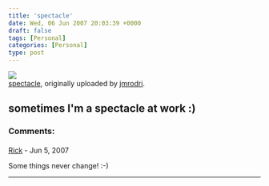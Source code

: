 ```yaml
---
title: 'spectacle'
date: Wed, 06 Jun 2007 20:03:39 +0000
draft: false
tags: [Personal]
categories: [Personal]
type: post
---
```


[![](http://farm2.static.flickr.com/1354/533534240_5c504ab99f.jpg)](http://www.flickr.com/photos/jmrodri/533534240/ "photo sharing")  
[spectacle](http://www.flickr.com/photos/jmrodri/533534240/), originally uploaded by [jmrodri](http://www.flickr.com/people/jmrodri/).

sometimes I'm a spectacle at work :)
---
### Comments:
#### 
[Rick]( "rickvh@sportscommish.net") - <time datetime="2007-06-08 07:07:08">Jun 5, 2007</time>

Some things never change! :-)
<hr />
